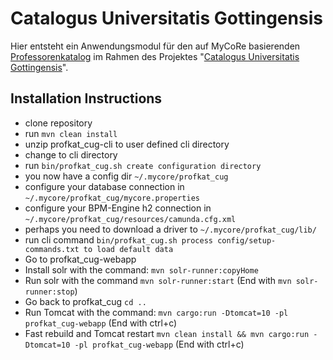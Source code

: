 # Catalogus Universitatis Gottingensis

Hier entsteht ein Anwendungsmodul für den auf MyCoRe basierenden [Professorenkatalog](https://github.com/MyCoRe-Org/professorenkatalog) im Rahmen des Projektes "[Catalogus Universitatis Gottingensis](https://www.uni-goettingen.de/de/projekt%3a+catalogus/676623.html)".

## Installation Instructions

* clone repository
* run `mvn clean install`
* unzip profkat_cug-cli to user defined cli directory
* change to cli directory
* run `bin/profkat_cug.sh create configuration directory`
* you now have a config dir `~/.mycore/profkat_cug`
* configure your database connection in `~/.mycore/profkat_cug/mycore.properties`
* configure your BPM-Engine h2 connection in `~/.mycore/profkat_cug/resources/camunda.cfg.xml`
* perhaps you need to download a driver to `~/.mycore/profkat_cug/lib/`
* run cli command `bin/profkat_cug.sh process config/setup-commands.txt to load default data`
* Go to profkat_cug-webapp
* Install solr with the command: `mvn solr-runner:copyHome`
* Run solr with the command `mvn solr-runner:start` (End with `mvn solr-runner:stop`)
* Go back to profkat_cug `cd ..`
* Run Tomcat with the command: `mvn cargo:run -Dtomcat=10 -pl profkat_cug-webapp` (End with ctrl+c)
* Fast rebuild and Tomcat restart `mvn clean install && mvn cargo:run -Dtomcat=10 -pl profkat_cug-webapp` (End with ctrl+c)